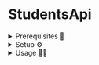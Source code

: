 # StudentsApi

<details>
    <summary>Prerequisites 🧾</summary>

|          |      Version      |
|:--------:|:-----------------:|
|   Php    | v8.1.12 or higher |
|  MySQL   |      latest       |
| Artisan  |      latest       |
| Composer |      latest       |
| Postman  |      latest       |

</details>

<details>
    <summary>Setup ⚙</summary>

- Configure an *.env* file, check the example [.env](./.env.example)

```sh
# Start a new instance, DELETES ALL DATA
composer build

# Serve the API
composer serve
```

</details>

<details>
    <summary>Usage 🐱‍🚀</summary>

Open [Postman](postman:///) and import the [collection](./StudentsApi.postman_collection.json)

Don't forget to change the [Api key](https://github.com/ssadrian/StudentsApi/blob/main/CrudApi.postman_collection.json#L573) to a valid one

</details>
